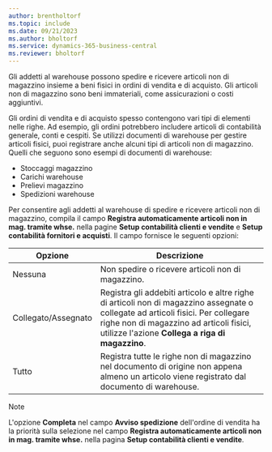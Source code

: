 ```yaml
---
author: brentholtorf
ms.topic: include
ms.date: 09/21/2023
ms.author: bholtorf
ms.service: dynamics-365-business-central
ms.reviewer: bholtorf
---
```


Gli addetti al warehouse possono spedire e ricevere articoli non di magazzino insieme a beni fisici in ordini di vendita e di acquisto. Gli articoli non di magazzino sono beni immateriali, come assicurazioni o costi aggiuntivi.

Gli ordini di vendita e di acquisto spesso contengono vari tipi di elementi nelle righe. Ad esempio, gli ordini potrebbero includere articoli di contabilità generale, conti e cespiti. Se utilizzi documenti di warehouse per gestire articoli fisici, puoi registrare anche alcuni tipi di articoli non di magazzino. Quelli che seguono sono esempi di documenti di warehouse:

* Stoccaggi magazzino
* Carichi warehouse
* Prelievi magazzino
* Spedizioni warehouse

Per consentire agli addetti al warehouse di spedire e ricevere articoli non di magazzino, compila il campo **Registra automaticamente articoli non in mag. tramite whse.** nella pagine **Setup contabilità clienti e vendite** e **Setup contabilità fornitori e acquisti**. Il campo fornisce le seguenti opzioni:

|Opzione  |Descrizione  |
|---------|---------|
|Nessuna     |Non spedire o ricevere articoli non di magazzino.         |
|Collegato/Assegnato     | Registra gli addebiti articolo e altre righe di articoli non di magazzino assegnate o collegate ad articoli fisici. Per collegare righe non di magazzino ad articoli fisici, utilizze l'azione **Collega a riga di magazzino**.        |
|Tutto     | Registra tutte le righe non di magazzino nel documento di origine non appena almeno un articolo viene registrato dal documento di warehouse.        |

> [!NOTE]
> L'opzione **Completa** nel campo **Avviso spedizione** dell'ordine di vendita ha la priorità sulla selezione nel campo **Registra automaticamente articoli non in mag. tramite whse.** nella pagina **Setup contabilità clienti e vendite**.